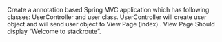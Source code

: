 Create a annotation based Spring MVC application which has following classes: UserController and user class. UserController will create user object and will send user object to View Page (index) . View Page Should display “Welcome to stackroute”.


